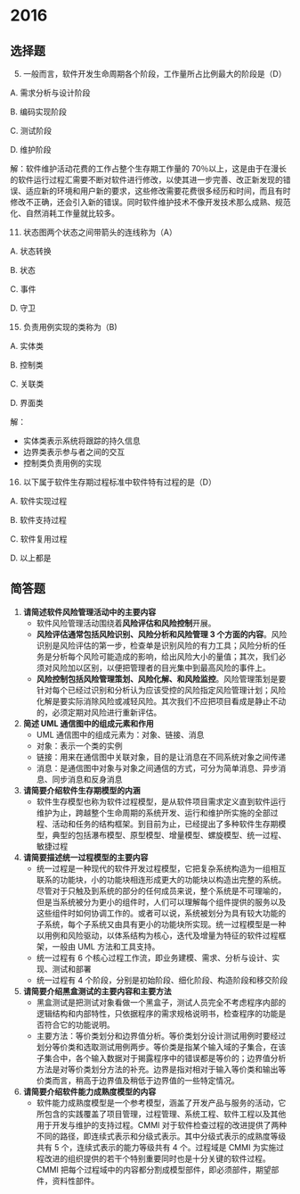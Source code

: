 #  2016

## 选择题

5. 一般而言，软件开发生命周期各个阶段，工作量所占比例最大的阶段是（D）

A. 需求分析与设计阶段

B. 编码实现阶段

C. 测试阶段

D. 维护阶段

解：软件维护活动花费的工作占整个生存期工作量的 70％以上，这是由于在漫长的软件运行过程汇需要不断对软件进行修改，以使其进一步完善、改正新发现的错误、适应新的环境和用户新的要求，这些修改需要花费很多经历和时间，而且有时修改不正确，还会引入新的错误。同时软件维护技术不像开发技术那么成熟、规范化、自然消耗工作量就比较多。

11. 状态图两个状态之间带箭头的连线称为（A）

A. 状态转换

B. 状态

C. 事件

D. 守卫

15. 负责用例实现的类称为（B)

A. 实体类

B. 控制类

C. 关联类

D. 界面类

解：

+ 实体类表示系统将跟踪的持久信息
+ 边界类表示参与者之间的交互
+ 控制类负责用例的实现

16. 以下属于软件生存期过程标准中软件特有过程的是（D）

A. 软件实现过程

B. 软件支持过程

C. 软件复用过程

D. 以上都是

## 简答题

1. **请简述软件风险管理活动中的主要内容**
   + 软件风险管理活动围绕着**风险评估和风险控制**开展。
   + **风险评估通常包括风险识别、风险分析和风险管理 3 个方面的内容**。风险识别是风险评估的第一步，检查单是识别风险的有力工具；风险分析的任务是分析每个风险可能造成的影响，给出风险大小的量值；其次，我们必须对风险加以区别，以便把管理者的目光集中到最高风险的事件上。
   + **风险控制包括风险管理策划、风险化解、和风险监控**。风险管理策划是要针对每个已经过识别和分析认为应该受控的风险指定风险管理计划；风险化解是要实际消除风险或减轻风险。其次我们不应把项目看成是静止不动的，必须定期对风险进行重新评估。
2. **简述 UML 通信图中的组成元素和作用**
   + UML 通信图中的组成元素为：对象、链接、消息
   + 对象：表示一个类的实例
   + 链接：用来在通信图中关联对象，目的是让消息在不同系统对象之间传递
   + 消息：是通信图中对象与对象之间通信的方式，可分为简单消息、异步消息、同步消息和反身消息
3. **请简要介绍软件生存期模型的内涵**
   + 软件生存模型也称为软件过程模型，是从软件项目需求定义直到软件运行维护为止，跨越整个生命周期的系统开发、运行和维护所实施的全部过程、活动和任务的结构框架。到目前为止，已经提出了多种软件生存期模型，典型的包括瀑布模型、原型模型、增量模型、螺旋模型、统一过程、敏捷过程
4. **请简要描述统一过程模型的主要内容**
   + 统一过程是一种现代的软件开发过程模型，它把复杂系统构造为一组相互联系的功能块，小的功能块相连形成更大的功能块以构造出完整的系统。尽管对于只触及到系统的部分的任何成员来说，整个系统是不可理喻的，但是当系统被分为更小的组件时，人们可以理解每个组件提供的服务以及这些组件时如何协调工作的。或者可以说，系统被划分为具有较大功能的子系统，每个子系统又由具有更小的功能块所实现。统一过程模型是一种以用例和风险驱动，以体系结构为核心，迭代及增量为特征的软件过程框架，一般由 UML 方法和工具支持。
   + 统一过程有 6 个核心过程工作流，即业务建模、需求、分析与设计、实现、测试和部署
   + 统一过程有 4 个阶段，分别是初始阶段、细化阶段、构造阶段和移交阶段
5. **请简要介绍黑盒测试的主要内容和主要方法**
   + 黑盒测试是把测试对象看做一个黑盒子，测试人员完全不考虑程序内部的逻辑结构和内部特性，只依据程序的需求规格说明书，检查程序的功能是否符合它的功能说明。
   + 主要方法：等价类划分和边界值分析。等价类划分设计测试用例时要经过划分等价类和选取测试用例两步。等价类是指某个输入域的子集合，在该子集合中，各个输入数据对于揭露程序中的错误都是等价的；边界值分析方法是对等价类划分方法的补充。边界是指对相对于输入等价类和输出等价类而言，稍高于边界值及稍低于边界值的一些特定情况。
6. **请简要介绍软件能力成熟度模型的内容**
   + 软件能力成熟度模型是一个参考模型，涵盖了开发产品与服务的活动，它所包含的实践覆盖了项目管理，过程管理、系统工程、软件工程以及其他用于开发与维护的支持过程。CMMI 对于软件检查过程的改进提供了两种不同的路径，即连续式表示和分级式表示。其中分级式表示的成熟度等级共有 5 个，连续式表示的能力等级共有 4 个。过程域是 CMMI 为实施过程改进的组织提供的若干个特别重要同时也是十分关键的软件过程。CMMI 把每个过程域中的内容都分割成模型部件，即必须部件，期望部件，资料性部件。

